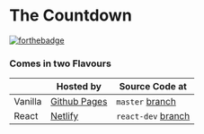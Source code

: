 # The Countdown

[![forthebadge](https://forthebadge.com/images/badges/uses-html.svg)](https://forthebadge.com)

### Comes in two Flavours

    
|         	| Hosted by                                                 	| Source Code at                                                                 	|
|---------	|-----------------------------------------------------------	|--------------------------------------------------------------------------------	|
| Vanilla 	| [Github Pages](https://juzqrios.github.io/the-countdown/) 	| `master` [branch](https://github.com/juzQrios/the-countdown/tree/master)       	|
| React   	| [Netlify](https://brave-rosalind-36f008.netlify.com/)     	| `react-dev` [branch](https://github.com/juzQrios/the-countdown/tree/react-dev) 	|
